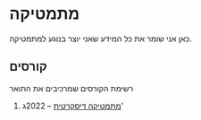 מתמטיקה
=======

כאן אני שומר את כל המידע שאני יוצר בנוגע למתמטיקה.

קורסים
------

רשימת הקורסים שמרכיבים את התואר
1.  [מתמטיקה דיסקרטית](./Discrete_mathematics) – 2022ג'
